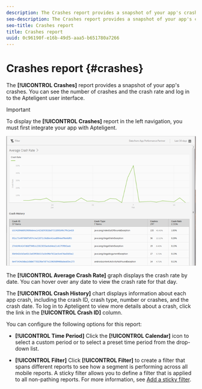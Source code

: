 ```yaml
---
description: The Crashes report provides a snapshot of your app's crashes. You can see the number of crashes and the crash rate and log in to the Apteligent user interface.
seo-description: The Crashes report provides a snapshot of your app's crashes. You can see the number of crashes and the crash rate and log in to the Apteligent user interface.
seo-title: Crashes report
title: Crashes report
uuid: 0c96190f-e16b-49d5-aaa5-b651780a7266
---
```


# Crashes report {#crashes}

The **[!UICONTROL Crashes]** report provides a snapshot of your app's crashes. You can see the number of crashes and the crash rate and log in to the Apteligent user interface.

>[!IMPORTANT]
>
>To display the **[!UICONTROL Crashes]** report in the left navigation, you must first integrate your app with Apteligent.

![crashes](assets/crashes.png)

The **[!UICONTROL Average Crash Rate]** graph displays the crash rate by date. You can hover over any date to view the crash rate for that day.

The **[!UICONTROL Crash History]** chart displays information about each app crash, including the crash ID, crash type, number or crashes, and the crash date. To log in to Apteligent to view more details about a crash, click the link in the **[!UICONTROL Crash ID]** column.

You can configure the following options for this report:

* **[!UICONTROL Time Period]**
    Click the **[!UICONTROL Calendar]** icon to select a custom period or to select a preset time period from the drop-down list.

* **[!UICONTROL Filter]**
    Click **[!UICONTROL Filter]** to create a filter that spans different reports to see how a segment is performing across all mobile reports. A sticky filter allows you to define a filter that is applied to all non-pathing reports. For more information, see [Add a sticky filter](../usage/reports-customize/t-sticky-filter.md).
